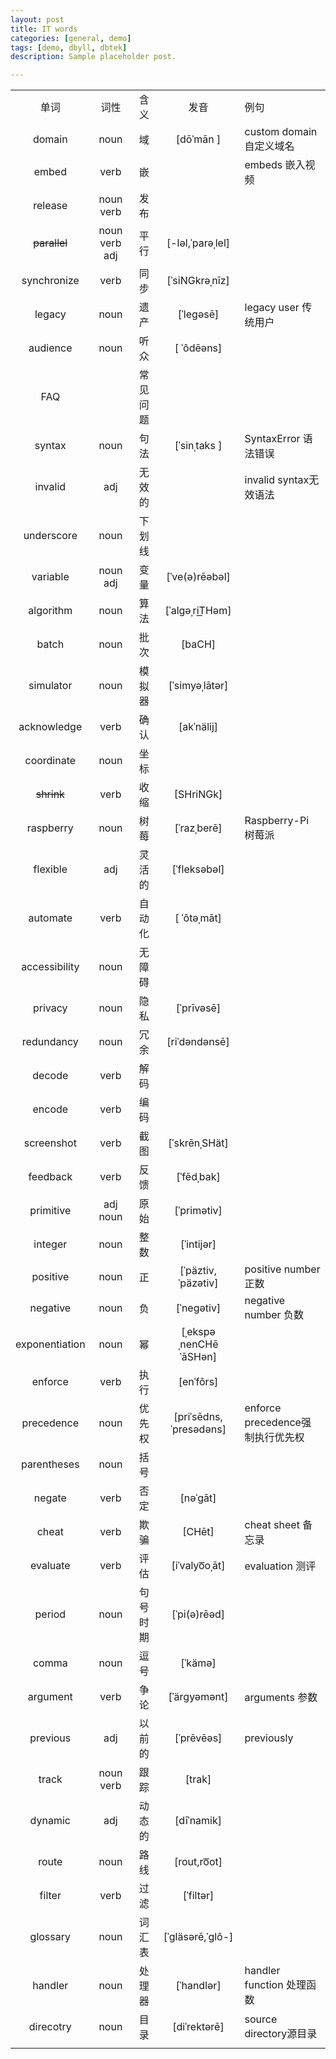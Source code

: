 ```yaml
---
layout: post
title: IT words
categories: [general, demo]
tags: [demo, dbyll, dbtek]
description: Sample placeholder post.

---
```


|                |               |           |                        |                                  |
| :------------: | :-----------: | :-------: | :--------------------: | :------------------------------- |
|      单词      |     词性      |   含义    |          发音          | 例句                             |
|     domain     |     noun      |    域     |       [dōˈmān ]        | custom domain  自定义域名        |
|     embed      |     verb      |    嵌     |                        | embeds 嵌入视频                  |
|    release     |  noun  verb   |   发布    |                        |                                  |
|  ~~parallel~~  | noun verb adj |   平行    |    [-ləl,ˈparəˌlel]    |                                  |
|  synchronize   |     verb      |   同步    |     [ˈsiNGkrəˌnīz]     |                                  |
|     legacy     |     noun      |   遗产    |       [ˈlegəsē]        | legacy user 传统用户             |
|    audience    |     noun      |   听众    |       [ ˈôdēəns]       |                                  |
|      FAQ       |               | 常见问题  |                        |                                  |
|     syntax     |     noun      |   句法    |      [ˈsinˌtaks ]      | SyntaxError  语法错误            |
|    invalid     |      adj      |  无效的   |                        | invalid syntax无效语法           |
|   underscore   |     noun      |  下划线   |                        |                                  |
|    variable    |   noun  adj   |   变量    |     [ˈve(ə)rēəbəl]     |                                  |
|   algorithm    |     noun      |   算法    |     [ˈalgəˌriT͟Həm]     |                                  |
|     batch      |     noun      |   批次    |         [baCH]         |                                  |
|   simulator    |     noun      |  模拟器   |     [ˈsimyəˌlātər]     |                                  |
|  acknowledge   |     verb      |   确认    |       [akˈnälij]       |                                  |
|   coordinate   |     noun      |   坐标    |                        |                                  |
|   ~~shrink~~   |     verb      |   收缩    |       [SHriNGk]        |                                  |
|   raspberry    |     noun      |   树莓    |      [ˈrazˌberē]       | Raspberry-Pi 树莓派              |
|    flexible    |      adj      |  灵活的   |      [ˈfleksəbəl]      |                                  |
|    automate    |     verb      |  自动化   |      [ ˈôtəˌmāt]       |                                  |
| accessibility  |     noun      |  无障碍   |                        |                                  |
|    privacy     |     noun      |   隐私    |       [ˈprīvəsē]       |                                  |
|   redundancy   |     noun      |   冗余    |     [riˈdəndənsē]      |                                  |
|     decode     |     verb      |   解码    |                        |                                  |
|     encode     |     verb      |   编码    |                        |                                  |
|   screenshot   |     verb      |   截图    |     [ˈskrēnˌSHät]      |                                  |
|    feedback    |     verb      |   反馈    |       [ˈfēdˌbak]       |                                  |
|   primitive    |   adj noun    |   原始    |      [ˈprimətiv]       |                                  |
|    integer     |     noun      |   整数    |       [ˈintijər]       |                                  |
|    positive    |     noun      |    正     |   [ˈpäztiv,ˈpäzətiv]   | positive number 正数             |
|    negative    |     noun      |    负     |       [ˈnegətiv]       | negative number 负数             |
| exponentiation |     noun      |    幂     | [ˌekspəˌnenCHēˈāSHən]  |                                  |
|    enforce     |     verb      |   执行    |       [enˈfôrs]        |                                  |
|   precedence   |     noun      |  优先权   | [priˈsēdns,ˈpresədəns] | enforce precedence强制执行优先权 |
|  parentheses   |     noun      |   括号    |                        |                                  |
|     negate     |     verb      |   否定    |        [nəˈgāt]        |                                  |
|     cheat      |     verb      |   欺骗    |         [CHēt]         | cheat sheet 备忘录               |
|    evaluate    |     verb      |   评估    |     [iˈvalyo͞oˌāt]      | evaluation 测评                  |
|     period     |     noun      | 句号 时期 |      [ˈpi(ə)rēəd]      |                                  |
|     comma      |     noun      |   逗号    |        [ˈkämə]         |                                  |
|    argument    |     verb      |   争论    |      [ˈärgyəmənt]      | arguments 参数                   |
|    previous    |      adj      |  以前的   |       [ˈprēvēəs]       | previously                       |
|     track      |   noun verb   |   跟踪    |         [trak]         |                                  |
|    dynamic     |      adj      |  动态的   |       [dīˈnamik]       |                                  |
|     route      |     noun      |   路线    |      [rout,ro͞ot]       |                                  |
|     filter     |     verb      |   过滤    |       [ˈfiltər]        |                                  |
|    glossary    |     noun      |  词汇表   |    [ˈgläsərē,ˈglô-]    |                                  |
|    handler     |     noun      |  处理器   |       [ˈhandlər]       | handler function 处理函数        |
|   direcotry    |     noun      |   目录    |      [diˈrektərē]      | source directory源目录           |
|                |               |           |                        |                                  |